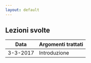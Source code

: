 ```yaml
---
layout: default
---
```


## Lezioni svolte

|Data   |Argomenti trattati             |
|-------|--------------------|
|3-3-2017|Introduzione|



